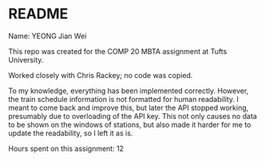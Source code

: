 README
======

Name: YEONG Jian Wei

This repo was created for the COMP 20 MBTA assignment at Tufts University.

Worked closely with Chris Rackey; no code was copied.

To my knowledge, everything has been implemented correctly. 
However, the train schedule information is not formatted for human readability.
I meant to come back and improve this, but later the API stopped working, 
presumably due to overloading of the API key. This not only causes no data to be
shown on the windows of stations, but also made it harder for me to
update the readability, so I left it as is.

Hours spent on this assignment: 12
